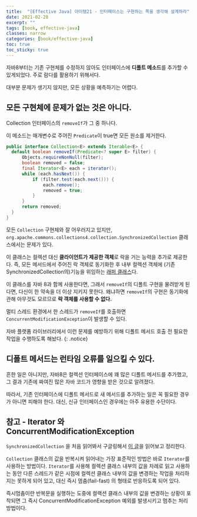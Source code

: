 ```yaml
---
title:  "[Effective Java] 아이템21 - 인터페이스는 구현하는 쪽을 생각해 설계하라"
date: 2021-02-28
excerpt: ""
tags: [book, effective-java]
classes: narrow
categories: [book/effective-java]
toc: true
toc_sticky: true
---
```


자바8부터는 기존 구현체를 수정하지 않아도 인터페이스에 **디폴트 메소드**를 추가할 수 있게되었다. 주로 람다를 활용하기 위해서다.

대부분 문제가 생기지 않지만, 모든 상황을 예측하기는 어렵다.

## 모든 구현체에 문제가 없는 것은 아니다.

Collection 인터페이스의 `removeIf`가 그 중 하나다.

이 메소드는 매개변수로 주어진 `Predicate`이 true면 모든 원소를 제거한다.

``` java
public interface Collection<E> extends Iterable<E> {
  default boolean removeIf(Predicate<? super E> filter) {
      Objects.requireNonNull(filter);
      boolean removed = false;
      final Iterator<E> each = iterator();
      while (each.hasNext()) {
          if (filter.test(each.next())) {
              each.remove();
              removed = true;
          }
      }
      return removed;
  }
}
```

모든 `Collection` 구현체와 잘 어우러지고 있지만, `org.apache.commons.collections4.collection.SynchronizedCollection` 클래스에서는 문제가 있다.

이 클래스는 컬렉션 대신 **클라이언트가 제공한 객체**로 락을 거는 능력을 추가로 제공한다. 즉, 모든 메서드에서 주어진 락 객체로 동기화한 후 내부 컬렉션 객체에 (기존 SynchronizedCollection의)기능을 위임하는 [래퍼 클래스](/Book/effective-java/2021/02/28/item18.md)다.


이 클래스를 자바 8과 함께 사용한다면, 그래서 `removeIf`의 디폴트 구현을 물려받게 된다면, 다신이 한 약속을 더 이상 지키지 못한다. 왜냐하면 `removeIf`의 구현은 동기화에 관해 아무것도 모르므로 **락 객체를 사용할 수 없다.**


멀티 스레드 환경에서 한 스레드가 `removeIf`를 호출하면 `ConcurrentModificationException`이 발생할 수 있다.

자바 플랫폼 라이브러리에서 이런 문제를 예방하기 위해 디폴트 메서드 호출 전 필요한 작업을 수행하도록 해놨다.
{: .notice}

## 디폴트 메서드는 런타임 오류를 일으킬 수 있다.

흔한 일은 아니지만, 자바8은 컬렉션 인터페이스에 꽤 많은 디폴트 메서드를 추가했고, 그 결과 기존에 짜여진 많은 자바 코드가 영향을 받은 것으로 알려졌다.


따라서, 기존 인터페이스에 디폴트 메서드로 새 메서드를 추가하는 일은 꼭 필요한 경우가 아니면 피해야 한다. 대신, 신규 인터페이스인 경우에는 아주 유용한 수단이다.


## 참고 - Iterator 와 ConcurrentModificationException

`SynchronizedCollection` 을 처음 읽어봐서 구글링해서 [이 글](https://tyboss.tistory.com/entry/Java-SynchronizedCollections-vs-ConcurrentCollections)을 읽어보고 정리한다.

`Collection` 클래스의 값을 반복시켜 읽어내는 가장 표준적인 방법은 바로 `Iterator`를 사용하는 방법이다. `Iterator`를 사용해 컬렉션 클래스 내부의 값을 차례로 읽고 사용하는 동안 다른 스레드가 같은 시점에 컬렉션 클래스 내부의 값을 변경하는 작업을 처리하지는 못하게 되어 있고, 대신 즉시 멈춤(fail-fast) 의 형태로 반응하도록 되어 있다.


즉시멈춤이란 반복문을 실행하는 도중에 컬랙션 클래스 내부의 값을 변경하는 상황이 포착되면 그 즉시 ConcurrentModificationException 예외를 발생시키고 멈추는 처리 방법이다.
